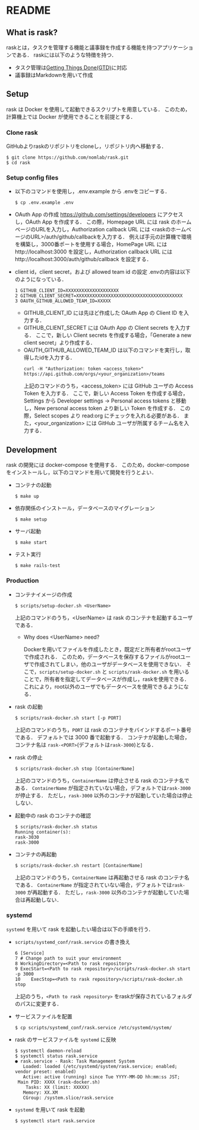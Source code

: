 # README

## What is rask?

raskとは，タスクを管理する機能と議事録を作成する機能を持つアプリケーションである．
raskには以下のような特徴を持つ．
- タスク管理は[Getting Things Done(GTD)](https://www.amazon.co.jp/Getting-Things-Done-Stress-Free-Productivity/dp/0143126563)に対応
- 議事録はMarkdownを用いて作成

## Setup

rask は Docker を使用して起動できるスクリプトを用意している．
このため，計算機上では Docker が使用できることを前提とする．
### Clone rask
GitHubよりraskのリポジトリをcloneし，リポジトリ内へ移動する．
```
$ git clone https://github.com/nomlab/rask.git
$ cd rask
```
### Setup config files
- 以下のコマンドを使用し，.env.example から .envをコピーする．
  ```
  $ cp .env.example .env
  ```

- OAuth App の作成
  https://github.com/settings/developers にアクセスし，OAuth App を作成する．
  この際，Homepage URL には rask のホームページのURLを入力し，Authorization callback URL には <raskのホームページのURL>/auth/github/callbackを入力する．
  例えば手元の計算機で環境を構築し，3000番ポートを使用する場合，HomePage URL には http://localhost:3000 を設定し，Authorization callback URL には http://localhost:3000/auth/github/callback を設定する．

- client id，client secret，および allowed team id の設定
  .envの内容は以下のようになっている．
  ```
  1 GITHUB_CLIENT_ID=XXXXXXXXXXXXXXXXXXXX
  2 GITHUB_CLIENT_SECRET=XXXXXXXXXXXXXXXXXXXXXXXXXXXXXXXXXXXXXXXX
  3 OAUTH_GITHUB_ALLOWED_TEAM_ID=XXXXX
  ```

  - GITHUB_CLIENT_ID には先ほど作成した OAuth App の Client ID を入力する．
  - GITHUB_CLIENT_SECRET には OAuth App の Client secrets を入力する．
    ここで，新しい Client secrets を作成する場合，「Generate a new client secret」より作成する．
  - OAUTH_GITHUB_ALLOWED_TEAM_ID は以下のコマンドを実行し，取得したidを入力する．
    ```
    curl -H "Authorization: token <access_token>" https://api.github.com/orgs/<your_organization>/teams
    ```
    上記のコマンドのうち，\<access_token> には GitHub ユーザの Access Token を入力する．
    ここで，新しい Access Token を作成する場合，Settings から Developer settings -> Personal access tokens と移動し，New personal access token より新しい Token を作成する．
    この際，Select scopes より read:org にチェックを入れる必要がある．
    また，\<your_organization> には GitHub ユーザが所属するチーム名を入力する．

## Development
rask の開発には docker-compose を使用する．
このため，docker-compose をインストールし，以下のコマンドを用いて開発を行うとよい．

- コンテナの起動
  ```
  $ make up
  ```
- 依存関係のインストール，データベースのマイグレーション
  ```
  $ make setup
  ```

- サーバ起動
  ```
  $ make start
  ```

- テスト実行
  ```
  $ make rails-test
  ```
### Production
- コンテナイメージの作成
  ```
  $ scripts/setup-docker.sh <UserName>
  ```
  上記のコマンドのうち，\<UserName> は rask のコンテナを起動するユーザである．
​
  - Why does \<UserName> need?

    Dockerを用いてファイルを作成したとき，既定だと所有者がrootユーザで作成される．
    このため，データベースを保存するファイルがrootユーザで作成されてしまい，他のユーザがデータベースを使用できない．
    そこで，```scripts/setup-docker.sh``` と ```scripts/rask-docker.sh``` を用いることで，所有者を指定してデータベースが作成し，raskを使用できる．
    これにより，root以外のユーザでもデータベースを使用できるようになる．
​
- rask の起動
  ```
  $ scripts/rask-docker.sh start [-p PORT]
  ```
  上記のコマンドのうち，```PORT``` は rask のコンテナをバインドするポート番号である．
  デフォルトでは 3000 番で起動する．
  コンテナが起動した場合，コンテナ名は ```rask-<PORT>```(デフォルトは```rask-3000```)となる．
​
- rask の停止
  ```
  $ scripts/rask-docker.sh stop [ContainerName]
  ```
  上記のコマンドのうち，```ContainerName``` は停止させる rask のコンテナ名である．
  ```ContainerName``` が指定されていない場合，デフォルトでは```rask-3000``` が停止する．
  ただし，```rask-3000``` 以外のコンテナが起動していた場合は停止しない．

- 起動中の rask のコンテナの確認
  ```
  $ scripts/rask-docker.sh status
  Running container(s):
  rask-3030
  rask-3000
  ```

- コンテナの再起動
  ```
  $ scripts/rask-docker.sh restart [ContainerName]
  ```
  上記のコマンドのうち，```ContainerName``` は再起動させる rask のコンテナ名である．
  ```ContainerName``` が指定されていない場合，デフォルトでは```rask-3000``` が再起動する．
  ただし，```rask-3000``` 以外のコンテナが起動していた場合は再起動しない．

### systemd

`systemd` を用いて rask を起動したい場合は以下の手順を行う．

- `scripts/systemd_conf/rask.service` の書き換え
  ```
  6	[Service]
  7	# Change path to suit your environment
  8	WorkingDirectory=<Path to rask repository>
  9	ExecStart=<Path to rask repository>/scripts/rask-docker.sh start -p 3000
  10	ExecStop=<Path to rask repository>/scripts/rask-docker.sh stop
  ```
  上記のうち，`<Path to rask repository>` をraskが保存されているフォルダのパスに変更する．

- サービスファイルを配置
  ```
  $ cp scripts/systemd_conf/rask.service /etc/systemd/system/
  ```

- rask のサービスファイルを `systemd` に反映
  ```
  $ systemctl daemon-reload
  $ systemctl status rask.service
  ● rask.service - Rask: Task Management System
     Loaded: loaded (/etc/systemd/system/rask.service; enabled; vendor preset: enabled)
     Active: active (running) since Tue YYYY-MM-DD hh:mm:ss JST;
   Main PID: XXXX (rask-docker.sh)
      Tasks: XX (limit: XXXXX)
     Memory: XX.XM
     CGroup: /system.slice/rask.service
  ```

- `systemd` を用いて rask を起動
  ```
  $ systemctl start rask.service
  ```
